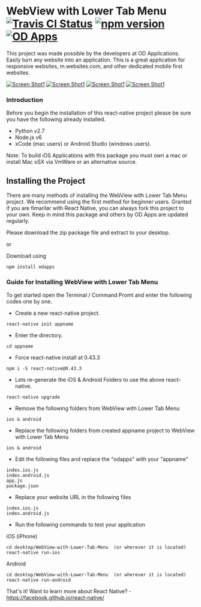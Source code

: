 # WebView with Lower Tab Menu  [![Travis CI Status](https://travis-ci.org/odapplications/WebView-with-Lower-Tab-Menu.svg?branch=master)](https://travis-ci.org/odapplications/WebView-with-Lower-Tab-Menu) [![npm version](https://badge.fury.io/js/odapps.svg)](https://badge.fury.io/js/odapps) [![OD Apps](https://img.shields.io/badge/dev-OD%20Apps-orange.svg)](https://odapps.org)

 
This project was made possible by the developers at OD Applications. Easily turn any website into an application. This is a great application for responsive websites, m.websites.com, and other dedicated mobile first websites.

[![Screen Shot1](https://odapps.org/wp-content/uploads/2017/08/odapps-home-e1503047369426.png)](https://odapps.org) [![Screen Shot1](https://odapps.org/wp-content/uploads/2017/08/odapps-games-e1503047676309.png)](https://odapps.org) [![Screen Shot1](https://odapps.org/wp-content/uploads/2017/08/odapps-shopping-e1503047644946.png)](https://odapps.org) [![Screen Shot1](https://odapps.org/wp-content/uploads/2017/08/odapps-account-e1503047585379.png)](https://odapps.org)


### Introduction
Before you begin the installation of this react-native project please be sure you have the following already installed.

- Python v2.7
- Node.js v6
- xCode (mac users) or Android Studio (windows users). 

Note: To build iOS Applications with this package you must own a mac or install Mac oSX via VmWare or an alternative source.


## Installing the Project
There are many methods of installing the WebView with Lower Tab Menu project. We recommend using the first method for beginner users. Granted if you are fimarilar with React Native, you can always fork this project to your own. Keep in mind this package and others by OD Apps are updated regularly.

Please download the zip package file and extract to your desktop.

or

Download using
```
npm install odapps
```


### Guide for Installing WebView with Lower Tab Menu
To get started open the Terminal / Command Promt and enter the following codes one by one.

- Create a new react-native project.
```
react-native init appname
```

- Enter the directory.
```
cd appname
```

- Force react-native install at 0.43.3
```
npm i -S react-native@0.43.3
```

- Lets re-generate the iOS & Android Folders to use the above react-native.
```
react-native upgrade
```

- Remove the following folders from WebView with Lower Tab Menu
```
ios & android
```

- Replace the following folders from created appname project to WebView with Lower Tab Menu
```
ios & android
```

- Edit the following files and replace the "odapps" with your "appname"
```
index.ios.js
index.android.js
app.js
package.json
```

- Replace your website URL in the following files
```
index.ios.js
index.android.js
```

- Run the following commands to test your application

iOS (iPhone)
```
cd desktop/WebView-with-Lower-Tab-Menu  (or wherever it is located)
react-native run-ios
```

Android
```
cd desktop/WebView-with-Lower-Tab-Menu  (or wherever it is located)
react-native run-android
```


That's it! Want to learn more about React Native? - https://facebook.github.io/react-native/
